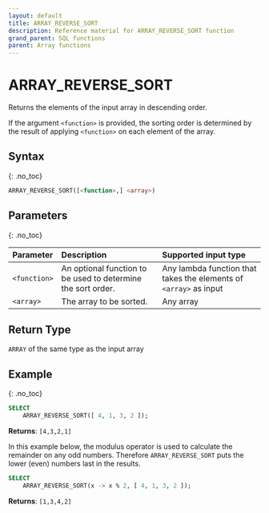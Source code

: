 ```yaml
---
layout: default
title: ARRAY_REVERSE_SORT
description: Reference material for ARRAY_REVERSE_SORT function
grand_parent: SQL functions
parent: Array functions
---
```


# ARRAY\_REVERSE\_SORT

Returns the elements of the input array in descending order.

If the argument `<function>` is provided, the sorting order is determined by the result of applying `<function>` on each element of the array.

## Syntax
{: .no_toc}

```sql
ARRAY_REVERSE_SORT([<function>,] <array>)
```
## Parameters
{: .no_toc} 

| Parameter | Description                                                  | Supported input type | 
| :--------- | :------------------------------------------------------------ |:------|
| `<function>`  | An optional function to be used to determine the sort order. | Any lambda function that takes the elements of `<array>` as input | 
| `<array>`   | The array to be sorted.                                      | Any array | 

## Return Type 
`ARRAY` of the same type as the input array


## Example
{: .no_toc}

```sql
SELECT
	ARRAY_REVERSE_SORT([ 4, 1, 3, 2 ]);
```

**Returns**: `[4,3,2,1]`

In this example below, the modulus operator is used to calculate the remainder on any odd numbers. Therefore `ARRAY_REVERSE_SORT` puts the lower (even) numbers last in the results.

```sql
SELECT
	ARRAY_REVERSE_SORT(x -> x % 2, [ 4, 1, 3, 2 ]);
```

**Returns**: `[1,3,4,2]`